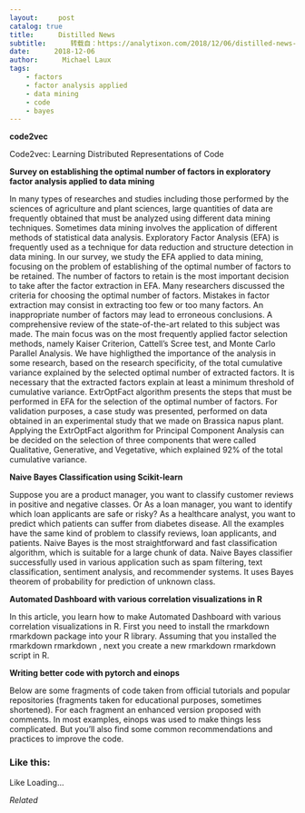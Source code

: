 ```yaml
---
layout:     post
catalog: true
title:      Distilled News
subtitle:      转载自：https://analytixon.com/2018/12/06/distilled-news-925/
date:      2018-12-06
author:      Michael Laux
tags:
    - factors
    - factor analysis applied
    - data mining
    - code
    - bayes
---
```


**code2vec**

Code2vec: Learning Distributed Representations of Code

**Survey on establishing the optimal number of factors in exploratory factor analysis applied to data mining**

In many types of researches and studies including those performed by the sciences of agriculture and plant sciences, large quantities of data are frequently obtained that must be analyzed using different data mining techniques. Sometimes data mining involves the application of different methods of statistical data analysis. Exploratory Factor Analysis (EFA) is frequently used as a technique for data reduction and structure detection in data mining. In our survey, we study the EFA applied to data mining, focusing on the problem of establishing of the optimal number of factors to be retained. The number of factors to retain is the most important decision to take after the factor extraction in EFA. Many researchers discussed the criteria for choosing the optimal number of factors. Mistakes in factor extraction may consist in extracting too few or too many factors. An inappropriate number of factors may lead to erroneous conclusions. A comprehensive review of the state-of-the-art related to this subject was made. The main focus was on the most frequently applied factor selection methods, namely Kaiser Criterion, Cattell’s Scree test, and Monte Carlo Parallel Analysis. We have highligthed the importance of the analysis in some research, based on the research specificity, of the total cumulative variance explained by the selected optimal number of extracted factors. It is necessary that the extracted factors explain at least a minimum threshold of cumulative variance. ExtrOptFact algorithm presents the steps that must be performed in EFA for the selection of the optimal number of factors. For validation purposes, a case study was presented, performed on data obtained in an experimental study that we made on Brassica napus plant. Applying the ExtrOptFact algorithm for Principal Component Analysis can be decided on the selection of three components that were called Qualitative, Generative, and Vegetative, which explained 92% of the total cumulative variance.

**Naive Bayes Classification using Scikit-learn**

Suppose you are a product manager, you want to classify customer reviews in positive and negative classes. Or As a loan manager, you want to identify which loan applicants are safe or risky? As a healthcare analyst, you want to predict which patients can suffer from diabetes disease. All the examples have the same kind of problem to classify reviews, loan applicants, and patients. Naive Bayes is the most straightforward and fast classification algorithm, which is suitable for a large chunk of data. Naive Bayes classifier successfully used in various application such as spam filtering, text classification, sentiment analysis, and recommender systems. It uses Bayes theorem of probability for prediction of unknown class.

**Automated Dashboard with various correlation visualizations in R**

In this article, you learn how to make Automated Dashboard with various correlation visualizations in R. First you need to install the rmarkdown rmarkdown package into your R library. Assuming that you installed the rmarkdown rmarkdown , next you create a new rmarkdown rmarkdown script in R.

**Writing better code with pytorch and einops**

Below are some fragments of code taken from official tutorials and popular repositories (fragments taken for educational purposes, sometimes shortened). For each fragment an enhanced version proposed with comments. In most examples, einops was used to make things less complicated. But you’ll also find some common recommendations and practices to improve the code.





### Like this:

Like Loading...


*Related*

